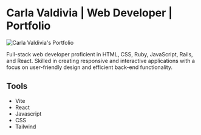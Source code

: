 # Carla Valdivia | Web Developer | Portfolio 

![Carla Valdivia's Portfolio](https://res.cloudinary.com/rent-an-instrument/image/upload/v1731334536/Screenshot_2024-11-11_at_11.15.16_sotr2u.png)

Full-stack web developer proficient in HTML, CSS, Ruby, JavaScript, Rails, and React. Skilled in creating responsive and interactive applications with a focus on user-friendly design and efficient back-end functionality.

## Tools

 - Vite
 - React
 - Javascript
 - CSS
 - Tailwind
